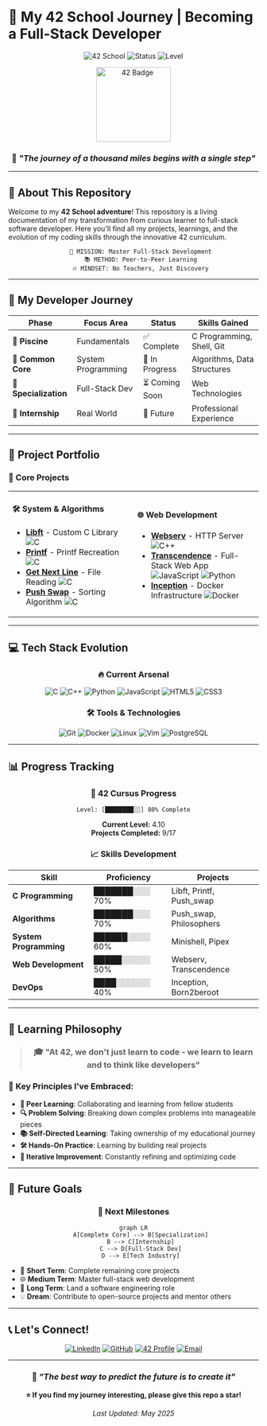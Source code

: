 # 🚀 My 42 School Journey | Becoming a Full-Stack Developer

<div align="center">
  
![42 School](https://img.shields.io/badge/42-School-000000?style=for-the-badge&logo=42&logoColor=white)
![Status](https://img.shields.io/badge/Status-In%20Progress-orange?style=for-the-badge)
![Level](https://img.shields.io/badge/Level-4.10-blue?style=for-the-badge)

<img src="https://github.com/42School/42-project-badges/raw/main/badges/libftm.png" alt="42 Badge" width="150"/>

### 💫 *"The journey of a thousand miles begins with a single step"*

</div>

---

## 🌟 About This Repository

Welcome to my **42 School adventure**! This repository is a living documentation of my transformation from curious learner to full-stack software developer. Here you'll find all my projects, learnings, and the evolution of my coding skills through the innovative 42 curriculum.

<div align="center">

```ascii
    🎯 MISSION: Master Full-Stack Development
    📚 METHOD: Peer-to-Peer Learning
    🔥 MINDSET: No Teachers, Just Discovery
```

</div>

---

## 🎨 My Developer Journey

<div align="center">

| Phase | Focus Area | Status | Skills Gained |
|-------|------------|--------|---------------|
| 🌱 **Piscine** | Fundamentals | ✅ Complete | C Programming, Shell, Git |
| 🔧 **Common Core** | System Programming | 🔄 In Progress | Algorithms, Data Structures |
| 🎯 **Specialization** | Full-Stack Dev | ⏳ Coming Soon | Web Technologies |
| 🚀 **Internship** | Real World | 📅 Future | Professional Experience |

</div>

---

## 📂 Project Portfolio

### 🥇 Core Projects

<table>
<tr>
<td width="50%">

#### 🛠️ **System & Algorithms**
- **[Libft](./libft)** - Custom C Library
  ![C](https://img.shields.io/badge/C-00599C?style=flat&logo=c&logoColor=white)
- **[Printf](./ft_printf)** - Printf Recreation
  ![C](https://img.shields.io/badge/C-00599C?style=flat&logo=c&logoColor=white)
- **[Get Next Line](./get_next_line)** - File Reading
  ![C](https://img.shields.io/badge/C-00599C?style=flat&logo=c&logoColor=white)
- **[Push Swap](./push_swap)** - Sorting Algorithm
  ![C](https://img.shields.io/badge/C-00599C?style=flat&logo=c&logoColor=white)

</td>
<td width="50%">

#### 🌐 **Web Development**
- **[Webserv](./webserv)** - HTTP Server
  ![C++](https://img.shields.io/badge/C++-00599C?style=flat&logo=c%2B%2B&logoColor=white)
- **[Transcendence](./transcendence)** - Full-Stack Web App
  ![JavaScript](https://img.shields.io/badge/JavaScript-F7DF1E?style=flat&logo=javascript&logoColor=black)
  ![Python](https://img.shields.io/badge/Python-3776AB?style=flat&logo=python&logoColor=white)
- **[Inception](./inception)** - Docker Infrastructure
  ![Docker](https://img.shields.io/badge/Docker-2496ED?style=flat&logo=docker&logoColor=white)

</td>
</tr>
</table>

---

## 💻 Tech Stack Evolution

<div align="center">

### 🔥 Current Arsenal

![C](https://img.shields.io/badge/C-00599C?style=for-the-badge&logo=c&logoColor=white)
![C++](https://img.shields.io/badge/C++-00599C?style=for-the-badge&logo=c%2B%2B&logoColor=white)
![Python](https://img.shields.io/badge/Python-3776AB?style=for-the-badge&logo=python&logoColor=white)
![JavaScript](https://img.shields.io/badge/JavaScript-F7DF1E?style=for-the-badge&logo=javascript&logoColor=black)
![HTML5](https://img.shields.io/badge/HTML5-E34F26?style=for-the-badge&logo=html5&logoColor=white)
![CSS3](https://img.shields.io/badge/CSS3-1572B6?style=for-the-badge&logo=css3&logoColor=white)

### 🛠️ Tools & Technologies

![Git](https://img.shields.io/badge/Git-F05032?style=for-the-badge&logo=git&logoColor=white)
![Docker](https://img.shields.io/badge/Docker-2496ED?style=for-the-badge&logo=docker&logoColor=white)
![Linux](https://img.shields.io/badge/Linux-FCC624?style=for-the-badge&logo=linux&logoColor=black)
![Vim](https://img.shields.io/badge/VIM-019733?style=for-the-badge&logo=vim&logoColor=white)
![PostgreSQL](https://img.shields.io/badge/PostgreSQL-316192?style=for-the-badge&logo=postgresql&logoColor=white)

</div>

---

## 📊 Progress Tracking

<div align="center">

### 🎯 42 Cursus Progress

```
Level: [████████░░] 80% Complete
```

**Current Level:** 4.10  
**Projects Completed:** 9/17    

### 📈 Skills Development

| Skill | Proficiency | Projects |
|-------|-------------|----------|
| **C Programming** | ███████░░░ 70% | Libft, Printf, Push_swap |
| **Algorithms** | ███████░░░ 70% | Push_swap, Philosophers |
| **System Programming** | ██████░░░░ 60% | Minishell, Pipex |
| **Web Development** | █████░░░░░ 50% | Webserv, Transcendence |
| **DevOps** | ████░░░░░░ 40% | Inception, Born2beroot |

</div>

---

## 🌈 Learning Philosophy

<div align="center">

> ### 🎓 "At 42, we don't just learn to code - we learn to learn and to think like developers"

</div>

### 🔑 Key Principles I've Embraced:

- **🤝 Peer Learning**: Collaborating and learning from fellow students
- **🔍 Problem Solving**: Breaking down complex problems into manageable pieces
- **📚 Self-Directed Learning**: Taking ownership of my educational journey
- **🛠️ Hands-On Practice**: Learning by building real projects
- **🔄 Iterative Improvement**: Constantly refining and optimizing code

---

## 🎯 Future Goals

<div align="center">

### 🚀 **Next Milestones**

```mermaid
graph LR
    A[Complete Core] --> B[Specialization]
    B --> C[Internship]
    C --> D[Full-Stack Dev]
    D --> E[Tech Industry]
```

</div>

- 🎯 **Short Term**: Complete remaining core projects
- 🌐 **Medium Term**: Master full-stack web development
- 🚀 **Long Term**: Land a software engineering role
- 💡 **Dream**: Contribute to open-source projects and mentor others

---

## 📞 Let's Connect!

<div align="center">

[![LinkedIn](https://img.shields.io/badge/LinkedIn-0077B5?style=for-the-badge&logo=linkedin&logoColor=white)](your-linkedin-url)
[![GitHub](https://img.shields.io/badge/GitHub-100000?style=for-the-badge&logo=github&logoColor=white)](https://github.com/your-username)
[![42 Profile](https://img.shields.io/badge/42-Profile-000000?style=for-the-badge&logo=42&logoColor=white)](https://profile.intra.42.fr/users/your-login)
[![Email](https://img.shields.io/badge/Email-D14836?style=for-the-badge&logo=gmail&logoColor=white)](mailto:your-email@example.com)

---

### 💭 *"The best way to predict the future is to create it"*

**⭐ If you find my journey interesting, please give this repo a star!**

*Last Updated: May 2025*

</div>

